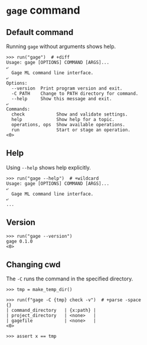 # `gage` command

## Default command

Running `gage` without arguments shows help.

    >>> run("gage")  # +diff
    Usage: gage [OPTIONS] COMMAND [ARGS]...
    ⤶
      Gage ML command line interface.
    ⤶
    Options:
      --version  Print program version and exit.
      -C PATH    Change to PATH directory for command.
      --help     Show this message and exit.
    ⤶
    Commands:
      check            Show and validate settings.
      help             Show help for a topic.
      operations, ops  Show available operations.
      run              Start or stage an operation.
    <0>

## Help

Using `--help` shows help explicitly.

    >>> run("gage --help")  # +wildcard
    Usage: gage [OPTIONS] COMMAND [ARGS]...
    ⤶
      Gage ML command line interface.
    ⤶
    ...

## Version

    >>> run("gage --version")
    gage 0.1.0
    <0>

## Changing cwd

The `-C` runs the command in the specified directory.

    >>> tmp = make_temp_dir()

    >>> run(f"gage -C {tmp} check -v")  # +parse -space
    {}
    | command_directory   | {x:path} |
    | project_directory   | <none>   |
    | gagefile            | <none>   |
    <0>

    >>> assert x == tmp
